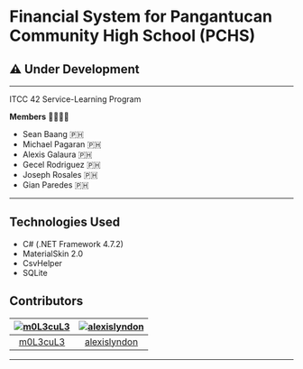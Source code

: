 # Financial System for Pangantucan Community High School (PCHS)

## :warning: Under Development

---

ITCC 42 Service-Learning Program

**Members** :family_man_man_boy_boy:

- Sean Baang :philippines:
- Michael Pagaran :philippines:
- Alexis Galaura :philippines:
- Gecel Rodriguez :philippines:
- Joseph Rosales :philippines:
- Gian Paredes :philippines:

---

## Technologies Used

- C# (.NET Framework 4.7.2)
- MaterialSkin 2.0
- CsvHelper
- SQLite

## Contributors

[<img alt="m0L3cuL3" src="https://avatars.githubusercontent.com/u/32866088?v=4 width=50 height=50">](https://github.com/m0L3cuL3) |[<img alt="alexislyndon" src="https://avatars.githubusercontent.com/u/48051317?v=4 width=50 height=50">](https://github.com/alexislyndon) |
:---:|:---:|
[m0L3cuL3](https://github.com/m0L3cuL3)|[alexislyndon](https://github.com/alexislyndon)|

---
